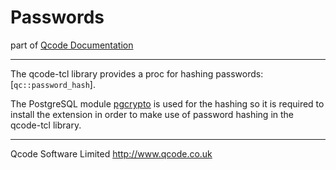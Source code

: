 Passwords
=======
part of [Qcode Documentation](index.md)

* * *

The qcode-tcl library provides a proc for hashing passwords: [`qc::password_hash`].

The PostgreSQL module [pgcrypto] is used for the hashing so it is required to install the extension in order to make use of password hashing in the qcode-tcl library.



* * *

Qcode Software Limited <http://www.qcode.co.uk>

['qc::password_hash']: procs/password_hash.md
[pgcrypto]: http://www.postgresql.org/docs/9.4/static/pgcrypto.html